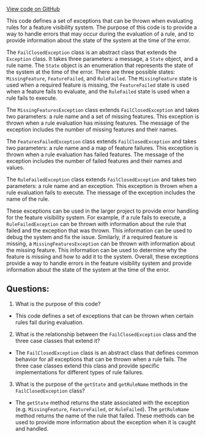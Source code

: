[View code on GitHub](https://github.com/misbahsy/the-algorithm/visibilitylib/src/main/scala/com/twitter/visibility/rules/FailClosedException.scala)

This code defines a set of exceptions that can be thrown when evaluating rules for a feature visibility system. The purpose of this code is to provide a way to handle errors that may occur during the evaluation of a rule, and to provide information about the state of the system at the time of the error.

The `FailClosedException` class is an abstract class that extends the `Exception` class. It takes three parameters: a message, a `State` object, and a rule name. The `State` object is an enumeration that represents the state of the system at the time of the error. There are three possible states: `MissingFeature`, `FeatureFailed`, and `RuleFailed`. The `MissingFeature` state is used when a required feature is missing, the `FeatureFailed` state is used when a feature fails to evaluate, and the `RuleFailed` state is used when a rule fails to execute.

The `MissingFeaturesException` class extends `FailClosedException` and takes two parameters: a rule name and a set of missing features. This exception is thrown when a rule evaluation has missing features. The message of the exception includes the number of missing features and their names.

The `FeaturesFailedException` class extends `FailClosedException` and takes two parameters: a rule name and a map of feature failures. This exception is thrown when a rule evaluation has failed features. The message of the exception includes the number of failed features and their names and values.

The `RuleFailedException` class extends `FailClosedException` and takes two parameters: a rule name and an exception. This exception is thrown when a rule evaluation fails to execute. The message of the exception includes the name of the rule.

These exceptions can be used in the larger project to provide error handling for the feature visibility system. For example, if a rule fails to execute, a `RuleFailedException` can be thrown with information about the rule that failed and the exception that was thrown. This information can be used to debug the system and fix the issue. Similarly, if a required feature is missing, a `MissingFeaturesException` can be thrown with information about the missing feature. This information can be used to determine why the feature is missing and how to add it to the system. Overall, these exceptions provide a way to handle errors in the feature visibility system and provide information about the state of the system at the time of the error.
## Questions: 
 1. What is the purpose of this code?
- This code defines a set of exceptions that can be thrown when certain rules fail during evaluation.

2. What is the relationship between the `FailClosedException` class and the three case classes that extend it?
- The `FailClosedException` class is an abstract class that defines common behavior for all exceptions that can be thrown when a rule fails. The three case classes extend this class and provide specific implementations for different types of rule failures.

3. What is the purpose of the `getState` and `getRuleName` methods in the `FailClosedException` class?
- The `getState` method returns the state associated with the exception (e.g. `MissingFeature`, `FeatureFailed`, or `RuleFailed`). The `getRuleName` method returns the name of the rule that failed. These methods can be used to provide more information about the exception when it is caught and handled.